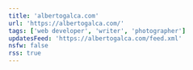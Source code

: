 ```yaml
---
title: 'albertogalca.com'
url: 'https://albertogalca.com/'
tags: ['web developer', 'writer', 'photographer']
updatesFeed: 'https://albertogalca.com/feed.xml'
nsfw: false
rss: true
---
```

